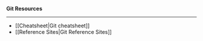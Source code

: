 **Git Resources**

-------------

* [[Cheatsheet|Git cheatsheet]]
* [[Reference Sites|Git Reference Sites]]